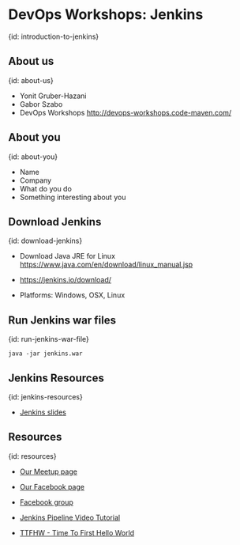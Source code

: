 # DevOps Workshops: Jenkins
{id: introduction-to-jenkins}

## About us
{id: about-us}

* Yonit Gruber-Hazani
* Gabor Szabo
* DevOps Workshops http://devops-workshops.code-maven.com/

## About you
{id: about-you}

* Name
* Company
* What do you do
* Something interesting about you

## Download Jenkins
{id: download-jenkins}

* Download Java JRE for Linux https://www.java.com/en/download/linux_manual.jsp

* https://jenkins.io/download/

* Platforms: Windows, OSX, Linux

## Run Jenkins war files
{id: run-jenkins-war-file}

```
java -jar jenkins.war
```



## Jenkins Resources
{id: jenkins-resources}

* [Jenkins slides](https://code-maven.com/slides/jenkins/)

## Resources
{id: resources}

* [Our Meetup page](https://www.meetup.com/Code-Mavens/)
* [Our Facebook page](https://www.facebook.com/Devops.Workshops)
* [Facebook group](https://www.facebook.com/groups/188753948553382/)


* [Jenkins Pipeline Video Tutorial](https://www.youtube.com/watch?v=ggzbqcf8PAU)
* [TTFHW - Time To First Hello World](https://github.com/TTFHW)

